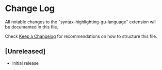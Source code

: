 # Change Log

All notable changes to the "syntax-highlighting-gu-language" extension will be documented in this file.

Check [Keep a Changelog](http://keepachangelog.com/) for recommendations on how to structure this file.

## [Unreleased]

- Initial release
